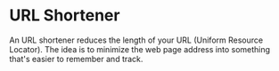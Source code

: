 # URL Shortener
 An URL shortener reduces the length of your URL (Uniform Resource Locator). The idea is to minimize the web page address into something that's easier to remember and track. 
